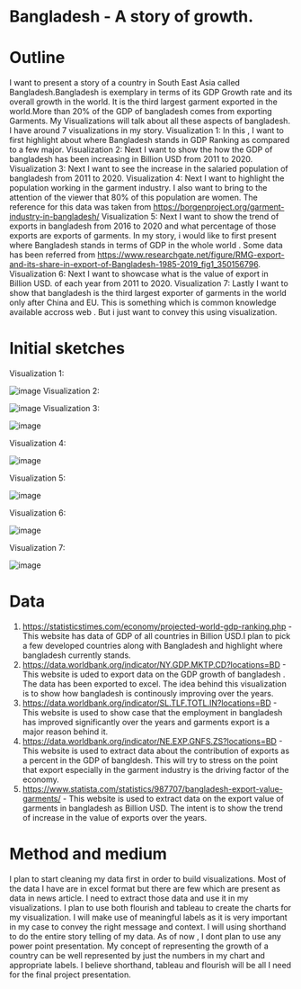 # Bangladesh - A story of growth.

# Outline
I want to present a story of a country in South East Asia called Bangladesh.Bangladesh is exemplary in terms of its GDP Growth rate and its overall growth in the world. It is the third largest garment exported in the world.More than 20% of the GDP of bangladesh comes from exporting Garments. My Visualizations will talk about all these aspects of bangladesh.
I have around 7 visualizations in my story. 
Visualization 1: In this , I want to first highlight about where Bangladesh stands in GDP Ranking as compared to a few major.
Visualization 2: Next I want to show the how the GDP of bangladesh has been increasing in Billion USD from 2011 to 2020.
Visualization 3: Next I want to see the increase in the salaried population of bangladesh from 2011 to 2020.
Visualization 4: Next I want to highlight the population working in the garment industry. I also want to bring to the attention of the viewer that 80% of this population are women. The reference for this data was taken from https://borgenproject.org/garment-industry-in-bangladesh/
Visualization 5: Next I want to show the trend of exports in bangladesh from 2016 to 2020 and what percentage of those exports are exports of garments.
In my story, i would like to first present where Bangladesh stands in terms of GDP in the whole world . Some data has been referred from https://www.researchgate.net/figure/RMG-export-and-its-share-in-export-of-Bangladesh-1985-2019_fig1_350156796.
Visualization 6:  Next I want to showcase what is the value of export in Billion USD. of each year from 2011 to 2020.
Visualization 7: Lastly I want to show that bangladesh is the third largest exporter of garments in the world only after China and EU. This is something which is common knowledge available accross web . But i just want to convey this using visualization.

# Initial sketches
Visualization 1:

![image](https://user-images.githubusercontent.com/92895925/141526722-c013224a-f415-49c0-ac14-5f4bb540d975.png)
Visualization 2:

![image](https://user-images.githubusercontent.com/92895925/141210048-f5fc5c53-daeb-4c42-a80f-d6e0c74658ea.png)
Visualization 3:

![image](https://user-images.githubusercontent.com/92895925/141526772-75a44fd4-e250-4498-ae5c-00ac37f79cb5.png)

Visualization 4:

![image](https://user-images.githubusercontent.com/92895925/141526807-b0385773-86bb-4966-b748-a947d4b6ec57.png)

Visualization 5:

![image](https://user-images.githubusercontent.com/92895925/141526838-4d3f2219-ffca-4a58-8652-2bcd4a9ad82d.png)

Visualization 6:

![image](https://user-images.githubusercontent.com/92895925/141526879-d19d1754-5563-46ee-a8b9-0625f428227a.png)

Visualization 7:

![image](https://user-images.githubusercontent.com/92895925/141526905-d09cb4ae-af5a-4bb4-9f61-8ebbd56a7229.png)


# Data
1. https://statisticstimes.com/economy/projected-world-gdp-ranking.php - This website has data of GDP of all countries in Billion USD.I plan to pick a few developed countries along with Bangladesh and highlight where bangladesh currently stands. 
2. https://data.worldbank.org/indicator/NY.GDP.MKTP.CD?locations=BD - This website is uded to export data on the GDP growth of bangladesh . The data has been exported to excel. The idea behind this visualization is to show how bangladesh is continously improving over the years.
3. https://data.worldbank.org/indicator/SL.TLF.TOTL.IN?locations=BD - This website is used to show case that the employment in bangladesh has improved significantly over the years and garments export is a major reason behind it.
4. https://data.worldbank.org/indicator/NE.EXP.GNFS.ZS?locations=BD - This website is used to extract data about the contribution of exports as a percent in the GDP of bangldesh. This will try to stress on the point that export especially in the garment industry is the driving factor of the economy.
5. https://www.statista.com/statistics/987707/bangladesh-export-value-garments/ - This website is used to extract data on the export value of garments in bangladesh as Billion USD. The intent is to show the trend of increase in the value of exports over the years.

# Method and medium

I plan to start cleaning my data first in order to build visualizations. Most of the data I have are in excel format but there are few which are present as data in news article. 
I need to extract those data and use it in my visualizations. I plan to use both flourish and tableau to create the charts for my visualization. I will make use of meaningful labels as it is very important in my case to convey the right message and context. I will using shorthand to do the entire story telling of my data.
  As of now , I dont plan to use any power point presentation. My concept of representing the growth of a country can be well represented by just the numbers in my chart and appropriate labels. I believe shorthand, tableau and flourish will be all I need for the final project presentation.

